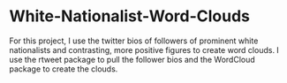 # White-Nationalist-Word-Clouds
For this project, I use the twitter bios of followers of prominent white nationalists 
and contrasting, more positive figures to create word clouds.  I use the rtweet package
to pull the follower bios and the WordCloud package to create the clouds.
